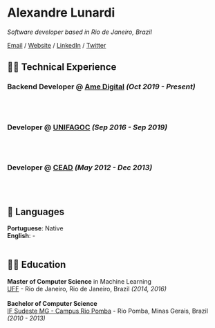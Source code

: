 # Alexandre Lunardi
_Software developer based in Rio de Janeiro, Brazil_ <br>

[Email](mailto:alexandre.lunardi2@gmail.com) / [Website](https://thelunardi.dev/) / [LinkedIn](https://www.linkedin.com/in/alexandre-lunardi-467b24aa/) / [Twitter](https://twitter.com/thelunardi/)


## 👨‍💻 Technical Experience
### Backend Developer @ [Ame Digital](https://www.amedigital.com/) _(Oct 2019 - Present)_ <br>
<br><br>
### Developer @ [UNIFAGOC](https://unifagoc.edu.br/) _(Sep 2016 - Sep 2019)_ <br>
<br><br>
### Developer @ [CEAD](http://cead.riopomba.ifsudestemg.edu.br/) _(May 2012 - Dec 2013)_ <br>
<br><br>
## 💬 Languages

**Portuguese**: Native <br>
**English**: -
<br><br>

## 👨‍🎓 Education
**Master of Computer Science** in Machine Learning <br>
[UFF](http://www.ic.uff.br/index.php/pt/) - Rio de Janeiro, Rio de Janeiro, Brazil _(2014, 2016)_
<br><br>
**Bachelor of Computer Science**<br>
[IF Sudeste MG - Campus Rio Pomba](https://www.ifsudestemg.edu.br/riopomba) - Rio Pomba, Minas Gerais, Brazil _(2010 - 2013)_
